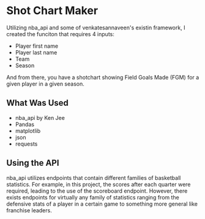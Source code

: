 # Shot Chart Maker
Utilizing nba_api and some of venkatesannaveen's existin framework, I created the funciton that requires 4 inputs:
* Player first name
* Player last name
* Team
* Season

And from there, you have a shotchart showing Field Goals Made (FGM) for a given player in a given season.

## What Was Used

* nba_api by Ken Jee
* Pandas
* matplotlib
* json
* requests

	
## Using the API
nba_api utilizes endpoints that contain different families of basketball statistics. For example, in this project, the scores after each quarter were required, leading to the use of the scoreboard endpoint. However, there exists endpoints for virtually any family of statistics ranging from the defensive stats of a player in a certain game to something more general like franchise leaders. 

